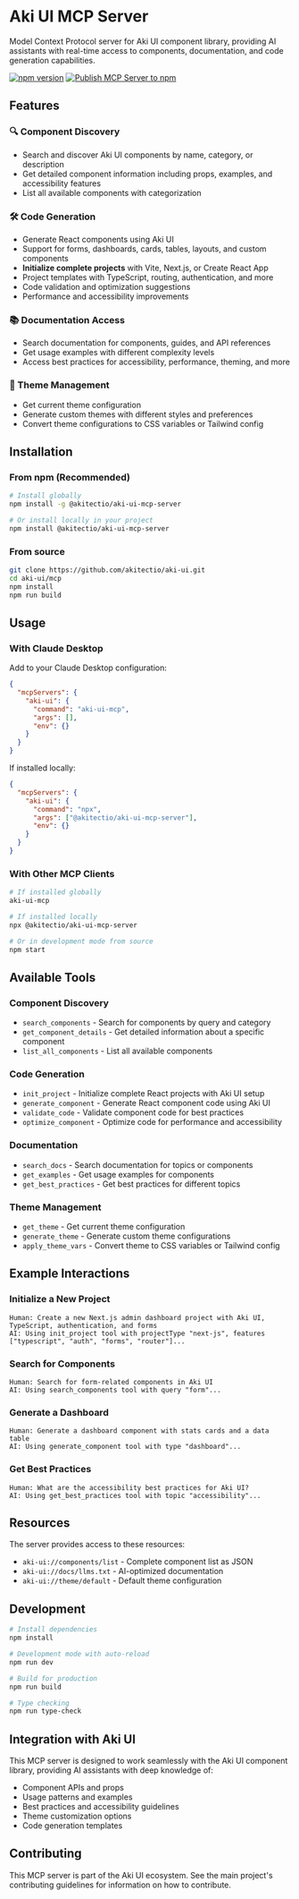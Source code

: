 # Aki UI MCP Server

Model Context Protocol server for Aki UI component library, providing AI assistants with real-time access to components, documentation, and code generation capabilities.

[![npm version](https://badge.fury.io/js/@akitectio%2Faki-ui-mcp.svg)](https://badge.fury.io/js/@akitectio%2Faki-ui-mcp)
[![Publish MCP Server to npm](https://github.com/akitectio/aki-ui/actions/workflows/publish-mcp.yml/badge.svg)](https://github.com/akitectio/aki-ui/actions/workflows/publish-mcp.yml)

## Features

### 🔍 Component Discovery

- Search and discover Aki UI components by name, category, or description
- Get detailed component information including props, examples, and accessibility features
- List all available components with categorization

### 🛠 Code Generation

- Generate React components using Aki UI
- Support for forms, dashboards, cards, tables, layouts, and custom components
- **Initialize complete projects** with Vite, Next.js, or Create React App
- Project templates with TypeScript, routing, authentication, and more
- Code validation and optimization suggestions
- Performance and accessibility improvements

### 📚 Documentation Access

- Search documentation for components, guides, and API references
- Get usage examples with different complexity levels
- Access best practices for accessibility, performance, theming, and more

### 🎨 Theme Management

- Get current theme configuration
- Generate custom themes with different styles and preferences
- Convert theme configurations to CSS variables or Tailwind config

## Installation

### From npm (Recommended)

```bash
# Install globally
npm install -g @akitectio/aki-ui-mcp-server

# Or install locally in your project
npm install @akitectio/aki-ui-mcp-server
```

### From source

```bash
git clone https://github.com/akitectio/aki-ui.git
cd aki-ui/mcp
npm install
npm run build
```

## Usage

### With Claude Desktop

Add to your Claude Desktop configuration:

```json
{
  "mcpServers": {
    "aki-ui": {
      "command": "aki-ui-mcp",
      "args": [],
      "env": {}
    }
  }
}
```

If installed locally:

```json
{
  "mcpServers": {
    "aki-ui": {
      "command": "npx",
      "args": ["@akitectio/aki-ui-mcp-server"],
      "env": {}
    }
  }
}
```

### With Other MCP Clients

```bash
# If installed globally
aki-ui-mcp

# If installed locally
npx @akitectio/aki-ui-mcp-server

# Or in development mode from source
npm start
```

## Available Tools

### Component Discovery

- `search_components` - Search for components by query and category
- `get_component_details` - Get detailed information about a specific component
- `list_all_components` - List all available components

### Code Generation

- `init_project` - Initialize complete React projects with Aki UI setup
- `generate_component` - Generate React component code using Aki UI
- `validate_code` - Validate component code for best practices
- `optimize_component` - Optimize code for performance and accessibility

### Documentation

- `search_docs` - Search documentation for topics or components
- `get_examples` - Get usage examples for components
- `get_best_practices` - Get best practices for different topics

### Theme Management

- `get_theme` - Get current theme configuration
- `generate_theme` - Generate custom theme configurations
- `apply_theme_vars` - Convert theme to CSS variables or Tailwind config

## Example Interactions

### Initialize a New Project

```text
Human: Create a new Next.js admin dashboard project with Aki UI, TypeScript, authentication, and forms
AI: Using init_project tool with projectType "next-js", features ["typescript", "auth", "forms", "router"]...
```

### Search for Components

```text
Human: Search for form-related components in Aki UI
AI: Using search_components tool with query "form"...
```

### Generate a Dashboard

```text
Human: Generate a dashboard component with stats cards and a data table
AI: Using generate_component tool with type "dashboard"...
```

### Get Best Practices

```text
Human: What are the accessibility best practices for Aki UI?
AI: Using get_best_practices tool with topic "accessibility"...
```

## Resources

The server provides access to these resources:

- `aki-ui://components/list` - Complete component list as JSON
- `aki-ui://docs/llms.txt` - AI-optimized documentation
- `aki-ui://theme/default` - Default theme configuration

## Development

```bash
# Install dependencies
npm install

# Development mode with auto-reload
npm run dev

# Build for production
npm run build

# Type checking
npm run type-check
```

## Integration with Aki UI

This MCP server is designed to work seamlessly with the Aki UI component library, providing AI assistants with deep knowledge of:

- Component APIs and props
- Usage patterns and examples
- Best practices and accessibility guidelines
- Theme customization options
- Code generation templates

## Contributing

This MCP server is part of the Aki UI ecosystem. See the main project's contributing guidelines for information on how to contribute.
